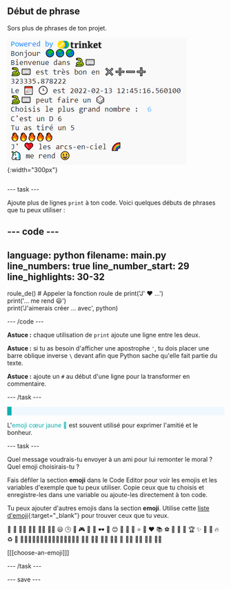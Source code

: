 ## Début de phrase

<div style="display: flex; flex-wrap: wrap">
<div style="flex-basis: 200px; flex-grow: 1; margin-right: 15px;">
Sors plus de phrases de ton projet.
</div>
<div>

![De nouvelles lignes d'impression dans la zone de sortie du Code Editor avec des emojis et du texte](images/sentence_starter.png){:width="300px"} 

</div>
</div>

--- task ---

Ajoute plus de lignes `print` à ton code. Voici quelques débuts de phrases que tu peux utiliser :

--- code ---
---
language: python filename: main.py line_numbers: true line_number_start: 29
line_highlights: 30-32
---

roule_de()  # Appeler la fonction roule de print('J\' ❤️ ...')   
print('... me rend 😃')   
print('J\'aimerais créer ... avec', python)

--- /code ---

**Astuce :** chaque utilisation de `print` ajoute une ligne entre les deux.

**Astuce :** si tu as besoin d'afficher une apostrophe `'`, tu dois placer une barre oblique inverse `\` devant afin que Python sache qu'elle fait partie du texte.

**Astuce :** ajoute un `#` au début d'une ligne pour la transformer en commentaire.

--- /task ---

<p style="border-left: solid; border-width:10px; border-color: #0faeb0; background-color: aliceblue; padding: 10px;">

L'<span style="color: #0faeb0">emoji cœur jaune 💛</span> est souvent utilisé pour exprimer l'amitié et le bonheur.</p>

--- task ---

Quel message voudrais-tu envoyer à un ami pour lui remonter le moral ? Quel emoji choisirais-tu ?

Fais défiler la section **emoji** dans le Code Editor pour voir les emojis et les variables d'exemple que tu peux utiliser. Copie ceux que tu choisis et enregistre-les dans une variable ou ajoute-les directement à ton code.

Tu peux ajouter d'autres emojis dans la section **emoji**. Utilise cette [liste d'emoji](https://unicode.org/emoji/charts/full-emoji-list.html){:target="_blank"} pour trouver ceux que tu veux.

🎊 🙌 🙌🏼 🙌🏽 🙌🏾 🙌🏿 😃 🕒 🎨 🎮 🔬 🎉 🕶️ 🎲 😊 🦄 🚀 💯 ⭐ 💛 ❤️ 📚 ⚽ 🏏 🏀 🥋 🏆 ✨ 🥺 🌈 🔥 ♻️ 🌳 👩‍🦽👩🏼‍🦽👩🏽‍🦽👩🏾‍🦽👩🏿‍🦽🧘 🧘🏼 🧘🏽 🧘🏾 🧘🏿 🙋 🙋🏼 🙋🏽 🙋🏾 🙋🏿

[[[choose-an-emoji]]]

--- /task ---

--- save ---
